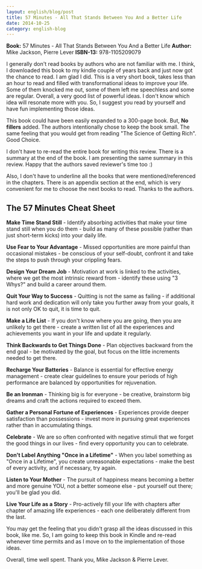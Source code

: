 ```yaml
---
layout: english/blog/post
title: 57 Minutes - All That Stands Between You And a Better Life
date: 2014-10-25
category: english-blog
---
```


**Book:** 57 Minutes - All That Stands Between You And a Better Life
**Author:** Mike Jackson, Pierre Lever
**ISBN-13:** 978-1105209079

I generally don't read books by authors who are not familiar with me. I think, I downloaded this book to my kindle couple of years back and just now got the chance to read. I am glad I did. This is a very short book, takes less than an hour to read and filled with transformational ideas to improve your life. Some of them knocked me out, some of them left me speechless and some are regular. Overall, a very good list of powerful ideas. I don't know which idea will resonate more with you. So, I suggest you read by yourself and have fun implementing those ideas.

This book could have been easily expanded to a 300-page book. But, **No fillers** added. The authors intentionally chose to keep the book small. The same feeling that you would get from reading "The Science of Getting Rich". Good Choice.

I don't have to re-read the entire book for writing this review. There is a summary at the end of the book. I am presenting the same summary in this review. Happy that the authors saved reviewer's time too :)

Also, I don't have to underline all the books that were mentioned/referenced in the chapters. There is an appendix section at the end, which is very convenient for me to choose the next books to read. Thanks to the authors.

## The 57 Minutes Cheat Sheet

**Make Time Stand Still** - Identify absorbing activities that make your time stand still when you do them - build as many of these possible (rather than just short-term kicks) into your daily life.

**Use Fear to Your Advantage** - Missed opportunities are more painful than occasional mistakes - be conscious of your self-doubt, confront it and take the steps to push through your crippling fears.

**Design Your Dream Job** - Motivation at work is linked to the activities, where we get the most intrinsic reward from - identify these using "3 Whys?" and build a career around them.

**Quit Your Way to Success** - Quitting is not the same as failing - if additional hard work and dedication will only take you further away from your goals, it is not only OK to quit, it is time to quit.

**Make a Life List** - If you don't know where you are going, then you are unlikely to get there - create a written list of all the experiences and achievements you want in your life and update it regularly.

**Think Backwards to Get Things Done** - Plan objectives backward from the end goal -  be motivated by the goal, but focus on the little increments needed to get there.

**Recharge Your Batteries** - Balance is essential for effective energy management - create clear guidelines to ensure your periods of high performance are balanced by opportunities for rejuvenation.

**Be an Ironman** - Thinking big is for everyone - be creative, brainstorm big dreams and craft the actions required to exceed them.

**Gather a Personal Fortune of Experiences** - Experiences provide deeper satisfaction than possessions - invest more in pursuing great experiences rather than in accumulating things.

**Celebrate** - We are so often confronted with negative stimuli that we forget the good things in our lives - find every opportunity you can to celebrate.

**Don't Label Anything "Once in a Lifetime"** - When you label something as "Once in a Lifetime", you create unreasonable expectations - make the best of every activity, and if necessary, try again.

**Listen to Your Mother** - The pursuit of happiness means becoming a better and more genuine YOU, not a better someone else - put yourself out there; you'll be glad you did.

**Live Your Life as a Story** - Pro-actively fill your life with chapters after chapter of amazing life experiences - each one deliberately different from the last.

You may get the feeling that you didn't grasp all the ideas discussed in this book, like me. So, I am going to keep this book in Kindle and re-read whenever time permits and as I move on to the implementation of those ideas.

Overall, time well spent. Thank you, Mike Jackson & Pierre Lever.
